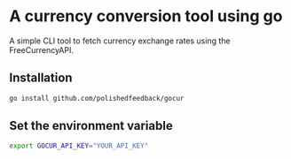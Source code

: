 
# A currency conversion tool using go 

A simple CLI tool to fetch currency exchange rates using the FreeCurrencyAPI.

## Installation

```bash
go install github.com/polishedfeedback/gocur
```

## Set the environment variable

```bash
export GOCUR_API_KEY="YOUR_API_KEY"
```
